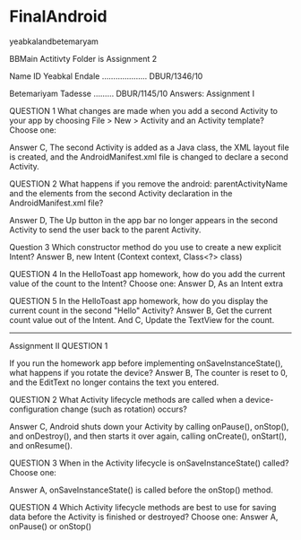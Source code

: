 # FinalAndroid
yeabkalandbetemaryam


BBMain Actitivty Folder is Assignment 2

Name                                    ID
Yeabkal Endale ……………….. DBUR/1346/10



Betemariyam Tadesse ……… DBUR/1145/10
Answers:
Assignment I

QUESTION 1
What changes are made when you add a second Activity to your app by choosing File > New > Activity and an Activity template? Choose one:

Answer C, The second Activity is added as a Java class, the XML layout file is created, and the AndroidManifest.xml file is changed to declare a second Activity.

QUESTION 2
What happens if you remove the android: parentActivityName and the <meta-data> elements from the second Activity declaration in the AndroidManifest.xml file?

Answer D, The Up button in the app bar no longer appears in the second Activity to send the user back to the parent Activity.

Question 3
Which constructor method do you use to create a new explicit Intent?
Answer B, new Intent (Context context, Class<?> class)

QUESTION 4
In the HelloToast app homework, how do you add the current value of the count to the Intent? Choose one:
Answer D, As an Intent extra

QUESTION 5
In the HelloToast app homework, how do you display the current count in the second "Hello" Activity?
Answer B, Get the current count value out of the Intent. And
             C, Update the TextView for the count.


------------------------------------------------------------------------------------------------------------------------------------------------------------------------

Assignment II
QUESTION 1

If you run the homework app before implementing onSaveInstanceState(), what happens if you rotate the device?
Answer B, The counter is reset to 0, and the EditText no longer contains the text you entered.


QUESTION 2
What Activity lifecycle methods are called when a device-configuration change (such as rotation) occurs?

Answer C, Android shuts down your Activity by calling onPause(), onStop(), and onDestroy(), and then starts it over again, calling onCreate(), onStart(), and onResume().


QUESTION 3
When in the Activity lifecycle is onSaveInstanceState() called? Choose one:

Answer A, onSaveInstanceState() is called before the onStop() method.

QUESTION 4
Which Activity lifecycle methods are best to use for saving data before the Activity is finished or destroyed? Choose one:
Answer A,          onPause() or onStop()



